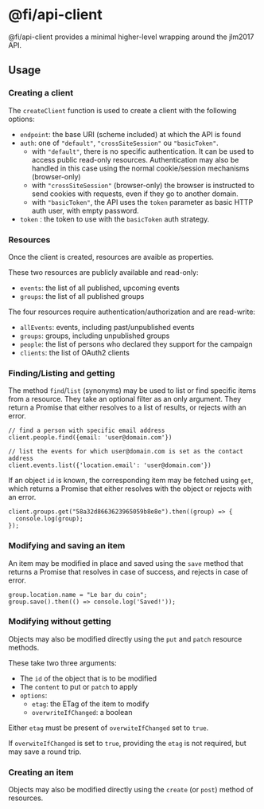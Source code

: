 # @fi/api-client

@fi/api-client provides a minimal higher-level wrapping around the jlm2017 API.

## Usage

### Creating a client

The `createClient` function is used to create a client with the following options:

* `endpoint`: the base URI (scheme included) at which the API is found
* `auth`: one of `"default"`, `"crossSiteSession"` ou `"basicToken"`.
  * with `"default"`, there is no specific authentication. It can be used to access public read-only resources.
    Authentication may also be handled in this case using the normal cookie/session mechanisms (browser-only)
  * with `"crossSiteSession"` (browser-only) the browser is instructed to send cookies with requests, even if
    they go to another domain.
  * with `"basicToken"`, the API uses the `token` parameter as basic HTTP auth user, with empty password.
* `token` : the token to use with the `basicToken` auth strategy.

### Resources

Once the client is created, resources are avaible as properties.

These two resources are publicly available and read-only:

* `events`: the list of all published, upcoming events
* `groups`: the list of all published groups

The four resources require authentication/authorization and are read-write:

* `allEvents`: events, including past/unpublished events
* `groups`: groups, including unpublished groups
* `people`: the list of persons who declared they support for the campaign
* `clients`: the list of OAuth2 clients

### Finding/Listing and getting

The method `find`/`list` (synonyms) may be used to list or find specific items from a resource. They take an optional
filter as an only argument. They return a Promise that either resolves to a list of results, or rejects with an error.

```
// find a person with specific email address
client.people.find({email: 'user@domain.com'})

// list the events for which user@domain.com is set as the contact address
client.events.list({'location.email': 'user@domain.com'})
```

If an object `id` is known, the corresponding item may be fetched using `get`, which returns a Promise that either resolves
with the object or rejects with an error.
```
client.groups.get("58a32d8663623965059b8e8e").then((group) => {
  console.log(group);
});
```

### Modifying and saving an item

An item may be modified in place and saved using the `save` method that returns a Promise that resolves in case of success, and
rejects in case of error.

```
group.location.name = "Le bar du coin";
group.save().then(() => console.log('Saved!'));
```

### Modifying without getting

Objects may also be modified directly using the `put` and `patch` resource methods.

These take two three arguments:

* The `id` of the object that is to be modified
* The `content` to put or `patch` to apply
* `options`:
  * `etag`: the ETag of the item to modify
  * `overwriteIfChanged`: a boolean

Either `etag` must be present of `overwiteIfChanged` set to `true`.

If `overwiteIfChanged` is set to `true`, providing the `etag` is not required, but may save a round trip.

### Creating an item

Objects may also be modified directly using the `create` (or `post`) method of resources.

